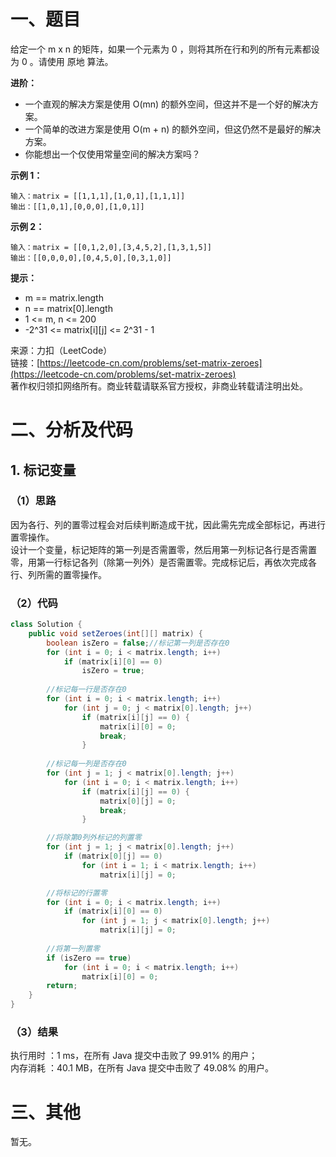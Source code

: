 # 一、题目
给定一个 m x n 的矩阵，如果一个元素为 0 ，则将其所在行和列的所有元素都设为 0 。请使用 原地 算法。       
     
**进阶：**      
- 一个直观的解决方案是使用 O(mn) 的额外空间，但这并不是一个好的解决方案。
- 一个简单的改进方案是使用 O(m + n) 的额外空间，但这仍然不是最好的解决方案。
- 你能想出一个仅使用常量空间的解决方案吗？
       
**示例 1：**      
```
输入：matrix = [[1,1,1],[1,0,1],[1,1,1]]
输出：[[1,0,1],[0,0,0],[1,0,1]]
```
**示例 2：**      
```
输入：matrix = [[0,1,2,0],[3,4,5,2],[1,3,1,5]]
输出：[[0,0,0,0],[0,4,5,0],[0,3,1,0]]
```
**提示：**    
- m == matrix.length
- n == matrix[0].length
- 1 <= m, n <= 200
- -2^31 <= matrix[i][j] <= 2^31 - 1
          
来源：力扣（LeetCode）     
链接：[https://leetcode-cn.com/problems/set-matrix-zeroes](https://leetcode-cn.com/problems/set-matrix-zeroes)       
著作权归领扣网络所有。商业转载请联系官方授权，非商业转载请注明出处。      
# 二、分析及代码    
## 1. 标记变量
### （1）思路
因为各行、列的置零过程会对后续判断造成干扰，因此需先完成全部标记，再进行置零操作。      
设计一个变量，标记矩阵的第一列是否需置零，然后用第一列标记各行是否需置零，用第一行标记各列（除第一列外）是否需置零。完成标记后，再依次完成各行、列所需的置零操作。       
### （2）代码
```java
class Solution {
    public void setZeroes(int[][] matrix) {
        boolean isZero = false;//标记第一列是否存在0
        for (int i = 0; i < matrix.length; i++)
            if (matrix[i][0] == 0)
                isZero = true;
        
        //标记每一行是否存在0
        for (int i = 0; i < matrix.length; i++)
            for (int j = 0; j < matrix[0].length; j++)
                if (matrix[i][j] == 0) {
                    matrix[i][0] = 0;
                    break;
                }
        
        //标记每一列是否存在0
        for (int j = 1; j < matrix[0].length; j++)
            for (int i = 0; i < matrix.length; i++)
                if (matrix[i][j] == 0) {
                    matrix[0][j] = 0;
                    break;
                }

        //将除第0列外标记的列置零
        for (int j = 1; j < matrix[0].length; j++)
            if (matrix[0][j] == 0)
                for (int i = 1; i < matrix.length; i++)
                    matrix[i][j] = 0;

        //将标记的行置零
        for (int i = 0; i < matrix.length; i++)
            if (matrix[i][0] == 0)
                for (int j = 1; j < matrix[0].length; j++)
                    matrix[i][j] = 0;
        
        //将第一列置零
        if (isZero == true)
            for (int i = 0; i < matrix.length; i++)
                matrix[i][0] = 0;
        return;        
    }
}
```
### （3）结果
执行用时 ：1 ms，在所有 Java 提交中击败了 99.91% 的用户；    
内存消耗 ：40.1 MB，在所有 Java 提交中击败了 49.08% 的用户。      
# 三、其他
暂无。  
